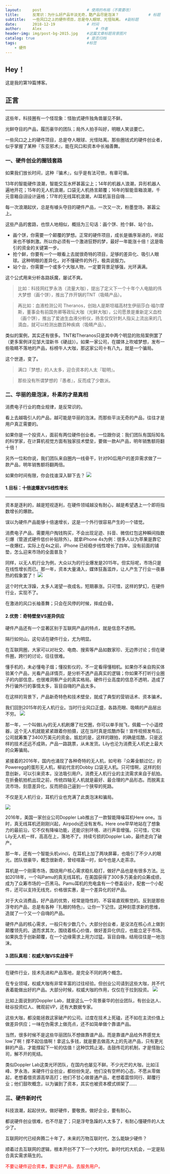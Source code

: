 ```yaml
---
layout:     post   				    # 使用的布局（不需要改）
title:      反常识：为什么好产品平淡无奇，酷产品尽是泡沫？				# 标题 
subtitle:   一些风口之上的硬件项目，总是夺人眼球、光怪陆离。 #副标题
date:       2018-12-19 				# 时间
author:     Alex 						# 作者
header-img: img/post-bg-2015.jpg 	#这篇文章标题背景图片
catalog: true 						# 是否归档
tags:								#标签
    - 硬件
---
```


## Hey！
这是我的第19篇博客。
## 正言
******
这些年，科技圈有一个怪现象：怪胎式硬件独角兽屡见不鲜。

光鲜夺目的产品，履历豪华的团队；局外人拍手叫好，明眼人笑谈要亡。

一些风口之上的硬件项目，总是夺人眼球、光怪陆离。那些圈钱式的硬件创业者，似乎掌握了某种『东亚邪术』，能在风口和资本中长袖善舞。
### 一、硬件创业的圈钱套路
如果我们放长时间，这种『骗术』，似乎是有法可依，有章可循。

13年的智能硬件浪潮，智能交互水杯甚嚣尘上；14年的机器人浪潮，异形机器人遍地开花；15年的无人机浪潮，口袋无人机扬言颠覆；16年的智能音箱浪潮，千元音箱自诩设计逼格；17年的无线耳机浪潮，AI耳机盲目自嗨……

每一次浪潮起伏，总是有噱头夺目的硬件产品，一次又一次，粉墨登场，甚嚣尘上。

这些产品的套路，也惊人地相似，概括为三句话：画个饼、抢个鲜、站个台。

* 画个饼，你需要一个颠覆的梦想。正常的硬件项目，成长是循序渐进的，听起来也不够刺激。所以你必须有一个激进狂野的梦，最好一年能涨十倍！这是吸引的资金的关键第一步。
* 抢个鲜，你要有一个一眼看上去就很奇特的项目，足够的差异化、吸引人眼球。这种明眼的差异化，对不懂硬件的外行，极具说服力。
* 站个台，你需要一个或多个大咖人物，一定要背景足够强，光环满满。

这个公式用来分析各路妖魔，屡试不爽。

>比如：科技网红罗永浩（流量大咖），提出了定义下一个十年个人电脑的伟大梦想（画个饼），推出了炸开锅的TNT（吸睛产品）。

>再比如：血液检测公司 Theranos，创始人是斯坦福高材生伊丽莎白·福尔摩斯，董事会有前国务卿等政坛大咖（光鲜大咖），公司愿景是重新定义血检（画个饼），推出了爱迪生血液分析仪，扬言仅仅针刺人指尖上流出来的几滴血，就可以检测出数百种疾病（吸睛产品）。

类似的案例，其实还有很多。TNT和Theranos只是其中两个明显的败局案例罢了（更多案例详见邹大湿新书《硬战》）。如果一家公司，在媒体上吹嘘梦想，发布一些吸睛不落地的产品，标榜牛人大咖，那这家公司十有八九，就是一个骗局。

这个世道，变了。
>满口『梦想』的人太多，迎合资本的人太『聪明』。

>那些没有所谓梦想的『愚者』，反而成了少数派。

### 二、华丽的是泡沫，朴素的才是真相
消费电子行业的商业规律，是反常识的。

看上去越吸引人的产品，越可能是华丽的泡沫。而那些平淡无奇的产品，往往才是用户真正需要的。

如果你是一个投资人，面前有两位硬件创业者。一位跟你说：我们团队有国际知名的科学家，在计算机视觉方面有独家技术壁垒，要做一款AI产品，明年销售额将翻十倍！

另外一位和你说，我们团队来自圈内一线骨干，针对90后用户的差异需求做了一款产品，明年销售额将翻两倍。

如果你时间有限，你会找谁深入聊下去？
![](https://ws4.sinaimg.cn/large/006tNc79ly1fyxzoc5u7uj31ng0js13w.jpg)
#### 1.目标：十倍速爆发VS线性增长
***

资本是逐利的，越是短视逐利，在硬件领域越没有耐心，越是希望遇上一个即将指数增长的爆款。

误以为硬件产品能够十倍速增长，这是一个外行很容易产生的一个错觉。

消费电子产品，需要用户掏钱购买，不会出现足迹、抖音、微信红包这种瞬间指数引爆（管道式硬件低价补贴除外）。就拿iPhone 4s为例：很多人以为苹果是靠它一夜爆红，实际上在4s之前，iPhone 已经稳步线性增长了四年。没有前面的铺垫，怎么迎来市场的全面普及？

同样，以无人机行业为例，大众以为的行业爆发是2015年。但实际呢，市场只是在线性增长而已。那一年，资本大量涌入，媒体狂轰滥炸，让人产生了行业一夜暴热的假象罢了！
![](https://ws1.sinaimg.cn/large/006tNc79ly1fyxzpkemblj30u00cigme.jpg)

这个时代太浮躁，太多人渴望一夜成名，短期暴涨。只可惜，这样的梦幻，在硬件行业，实现不了。

在激进的风口长袖善舞；只会在风停的时候，摔成白骨。
#### 2.优势：奇特壁垒VS差异供应
硬件产品还有一个显著区别于互联网产品的特点，就是信息不透明。

隔行如何山，这句话在硬件行业，尤为明显。

在互联网圈，大家可以对社交、电商、搜索等产品如数家珍、无边界讨论；但在硬件圈，跨行的讨论，往往很难。

懂手机的，未必懂电子烟；懂投影仪的，不一定看得懂相机。如果你不亲自购买体验某个产品，光看产品详情页，是分析不透产品真实的逻辑；你如果不打听行业圈子的内部信息，也很难洞察产业的真实格局。硬件行业高度的信息不透明，造成了外行骗外行的事情太多，盲目自嗨的产品太多。

在这样的背景下，产品新奇特色和技术壁垒，就成了典型的营销话术、资本骗术。

我们回到2015年的无人机行业。当时行业风口正盛，各路亮眼、吸睛的产品层出不穷。
![](https://ws3.sinaimg.cn/large/006tNc79ly1fyxzqtj23yj30u00cbjrz.jpg)

那一年，一个叫做Lily的无人机刷爆了社交圈，你可以单手抛飞，佩戴一个小遥控器，这个无人机就能紧紧跟着你拍摄，这在当时真是炫酷炸裂！宣传视频发布后，公司就筹集了3400万美元的资金。尴尬的是，这样的跟拍，的确是炫酷，只是这样的技术还远不成熟，产品一路跳票，从未发货。Lily也沦为消费无人机史上最大的众筹骗局。

紧接着的2016年，国内也涌现了各种奇特的无人机，如号称『众筹金额过亿』的Poweregg的蛋形无人机，柳岩代言的Dobby 口袋无人机。只可惜啊，这样的刻意创新，可以引来资本，没法吸引用户。消费无人机行业的主流需求来自于航拍。在折叠航拍机出现之前，传统四轴无人机就是最好、最合理的产品形态。而脱离主流市场，刻意差异化，反而把自己逼到一个狭窄的死路。

不仅是无人机行业，耳机行业也充满了此类泡沫和骗局。

![](https://ws2.sinaimg.cn/large/006tNc79ly1fyxzra8pu5j30u00cbgmd.jpg)

2016年，美国一家创业公司Doppler Lab推出了一款智能降噪耳机Here one。当时，真无线耳机还刚刚兴起，Airpods还没有发布。Here one早早地站在了想象力的最前沿，它不仅有降噪功能，还能识别环境、进行声音增强。只可惜，它和Lily无人机一样，高高在上，落地不了。持续亏损的Doppler Lab，最终走向了破产。

那一年，还有一个智能头机vinci，在耳机上加了两块屏幕，也吸引了不少人的眼光。团队很豪华，概念很新奇，曾经喧嚣一时，如今也是人走茶凉。

耳机是一个刚需市场，围绕用户核心需求稳扎稳打，做好产品也是有很多方法。比如2018年，一个叫Pamu的真无线耳机，在美国获得了300多万美金的众筹成绩，成为了众筹市场的一匹黑马。Pamu耳机的充电盒有一个卷盖设计，配套一个小配件，还可以支持无线充，价格很实惠，是一个差异化的好产品。

对于大众消费品，好产品的优势，经常是隐性的、不容易直观察觉的。反到是那些浮夸的产品，总是有各种『扎眼的特色』，让你一下记住。这种刻意求新的思维，造就了一个又一个自嗨的产品。

硬件产品的核心需求，一般只有少数几个。大部分创业者，是没法在核心点上做到颠覆领先的。退而求其次，围绕着核心价值，做好差异化供应，也能立足于市场。如果执念于创新颠覆，在一个边缘需求上用力过猛，盲目自嗨，结局往往是一地泡沫。
#### 3.团队真相：权威大咖VS实战骨干
***

在硬件行业，技术先进和产品落地，是完全不同的两个概念。

在专业领域，权威大咖有非常丰富的过往经验。但创业公司请到这些大咖，并不代表着能做出好的产品。大部分时候，权威大咖的作用，仅仅在于拉到投资。
![](https://ws4.sinaimg.cn/large/006tNc79ly1fyxzs9ua0fj30u00bvwfz.jpg)

比如上面说到的Doppler Lab，就是这么一个背景豪华的创业团队，有创业达人、硅谷投资红人、微观前VP，还有大数据专家。

这些大咖，都没能拯救这家破产的公司。过度在技术上死磕，还不如在主流价值上做差异供应；一味在伪需求上做亮点，还不如简单做个靠谱产品。

当然，很多时候不是这些华丽团队不想做靠谱产品，而是靠谱产品给外界感觉太low了啊！撑不起估值啊！拿这么多钱，就是要去做高大上的先进产品，只有更光鲜的产品，才能撑起下一轮的估值！这种饮鸩止渴，击鼓传花的机制，才是怪胎公司，解不开的死结。

类似Doppler Lab这类光环团队，在国内也屡见不鲜。不少光芒的大咖，比如汪峰、罗永浩，来硬件行业创业，都纷纷失足。他们没有空杯的心态，不愿从零做起，老想着借资源高举高打；他们不甘心做普通产品，老想着震惊同行、颠覆行业；他们鼓吹概念，以为骗到了资本，其实也被资本模式绑架了……
### 三、硬件新时代

科技浪潮，起起伏伏。做好硬件，要敬畏。做好企业，要有耐心。

都说硬件创业很难，也不尽是了；只是浮夸急躁的人太多了，有耐心懂硬件的人太少了。

互联网时代已经奔腾二十年了，未来的万物互联时代，怎么能缺少硬件？

顺着过去互联网的逻辑，根本开创不了下一个大时代。新时代的大机会，一定是贴合真实需求萌生的。

<font color="red">不要让硬件迎合资本，要让好产品，去服务用户。</font>
